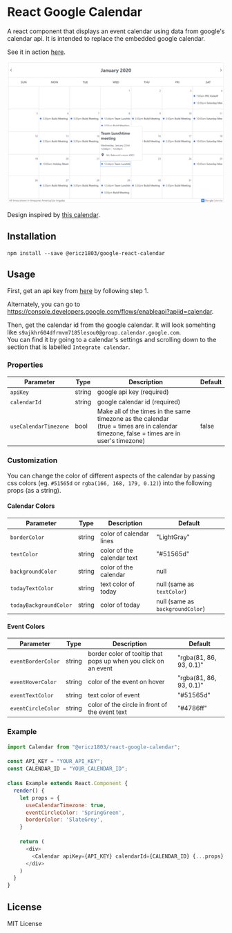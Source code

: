 # React Google Calendar
A react component that displays an event calendar using data from google's calendar api. It is intended to replace the embedded google calendar.

See it in action [here](https://ericz1803.github.io/react-test-calendar/).

![picture of calendar](example.png)

Design inspired by [this calendar](https://codepen.io/knyttneve/pen/QVqyNg).

## Installation

```
npm install --save @ericz1803/google-react-calendar
```

## Usage

First, get an api key from [here](https://developers.google.com/calendar/quickstart/js) by following step 1.

Alternately, you can go to https://console.developers.google.com/flows/enableapi?apiid=calendar.

Then, get the calendar id from the google calendar. It will look somehting like `s9ajkhr604dfrmvm7185lesou0@group.calendar.google.com`.   
You can find it by going to a calendar's settings and scrolling down to the section that is labelled `Integrate calendar`.

### Properties
| Parameter             | Type   | Description                                                                                                                                 | Default |
|-----------------------|--------|---------------------------------------------------------------------------------------------------------------------------------------------|---------|
| `apiKey`              | string | google api key (required)                                                                                                                   |         |
| `calendarId`          | string | google calendar id (required)                                                                                                               |         |
| `useCalendarTimezone` | bool   | Make all of the times in the same timezone as the calendar<br>(true = times are in calendar timezone, false = times are in user's timezone) | false   |

### Customization

You can change the color of different aspects of the calendar by passing css colors (eg. `#51565d` or `rgba(166, 168, 179, 0.12)`) into the following props (as a string).

#### Calendar Colors
| Parameter              | Type   | Description                | Default                          |
|------------------------|--------|----------------------------|----------------------------------|
| `borderColor`          | string | color of calendar lines    | "LightGray"                      |
| `textColor`            | string | color of the calendar text | "#51565d"                        |
| `backgroundColor`      | string | color of the calendar      | null                             |
| `todayTextColor`       | string | text color of today        | null (same as `textColor`)       |
| `todayBackgroundColor` | string | color of today             | null (same as `backgroundColor`) |

#### Event Colors 
| Parameter          | Type   | Description                                                     | Default                 |
|--------------------|--------|-----------------------------------------------------------------|-------------------------|
| `eventBorderColor` | string | border color of tooltip that pops up when you click on an event | "rgba(81, 86, 93, 0.1)" |
| `eventHoverColor`  | string | color of the event on hover                                     | "rgba(81, 86, 93, 0.1)" |
| `eventTextColor`   | string | text color of event                                             | "#51565d"               |
| `eventCircleColor` | string | color of the circle in front of the event text                  | "#4786ff"               |

### Example

```js
import Calendar from "@ericz1803/react-google-calendar";

const API_KEY = "YOUR_API_KEY";
const CALENDAR_ID = "YOUR_CALENDAR_ID";

class Example extends React.Component {
  render() {
    let props = {
      useCalendarTimezone: true,
      eventCircleColor: 'SpringGreen',
      borderColor: 'SlateGrey',
    }

    return (
      <div>
        <Calendar apiKey={API_KEY} calendarId={CALENDAR_ID} {...props} />
      </div>
    )
  }
}
```

## License
MIT License